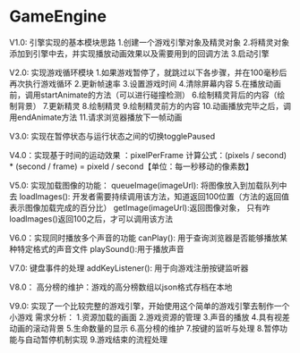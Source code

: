 # GameEngine



V1.0: 引擎实现的基本模块思路
1.创建一个游戏引擎对象及精灵对象
2.将精灵对象添加到引擎中去，并实现播放动画效果以及需要用到的回调方法
3.启动引擎


V2.0: 实现游戏循环模块
1.如果游戏暂停了，就跳过以下各步骤，并在100毫秒后再次执行游戏循环
 2.更新帧速率
3.设置游戏时间
4.清除屏幕内容
5.在播放动画前，调用startAnimate的方法（可以进行碰撞检测）
6.绘制精灵背后的内容（绘制背景）
7.更新精灵
8.绘制精灵
9.绘制精灵前方的内容
10.动画播放完毕之后，调用endAnimate方法
11.请求浏览器播放下一帧动画




 V3.0: 实现在暂停状态与运行状态之间的切换togglePaused



 V4.0：实现基于时间的运动效果 ：pixelPerFrame
 计算公式：(pixels / second) * (second / frame) = pixeld / second【单位：每一秒移动的像素数】



V5.0: 实现加载图像的功能：
queueImage(imageUrl): 将图像放入到加载队列中去
loadImages(): 开发者需要持续调用该方法，知道返回100位置（方法的返回值表示图像加载完成的百分比）
getImage(imageUrl):返回图像对象， 只有咋loadImages()返回100之后，才可以调用该方法



V6.0：实现同时播放多个声音的功能
canPlay(): 用于查询浏览器是否能够播放某种特定格式的声音文件
playSound():用于播放声音




V7.0: 键盘事件的处理
addKeyListener(): 用于向游戏注册按键监听器




V8.0： 高分榜的维护：游戏的高分榜数组以json格式存档在本地



V9.0: 实现了一个比较完整的游戏引擎，开始使用这个简单的游戏引擎去制作一个小游戏
需求分析：
1.资源加载的画面
2.游戏资源的管理
3.声音的播放
4.具有视差动画的滚动背景
5.生命数量的显示
6.高分榜的维护
7.按键的监听与处理
8.暂停功能与自动暂停机制实现
9.游戏结束的流程处理

